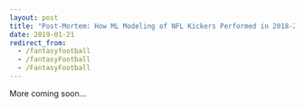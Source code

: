 ```yaml
---
layout: post
title: "Post-Mortem: How ML Modeling of NFL Kickers Performed in 2018-2019 Season"
date: 2019-01-21
redirect_from:
  - /fantasyfootball
  - /fantasyFootball
  - /FantasyFootball
---
```

More coming soon...
